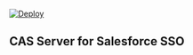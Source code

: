 [![Deploy](https://www.herokucdn.com/deploy/button.png)](https://heroku.com/deploy)

## CAS Server for Salesforce SSO
